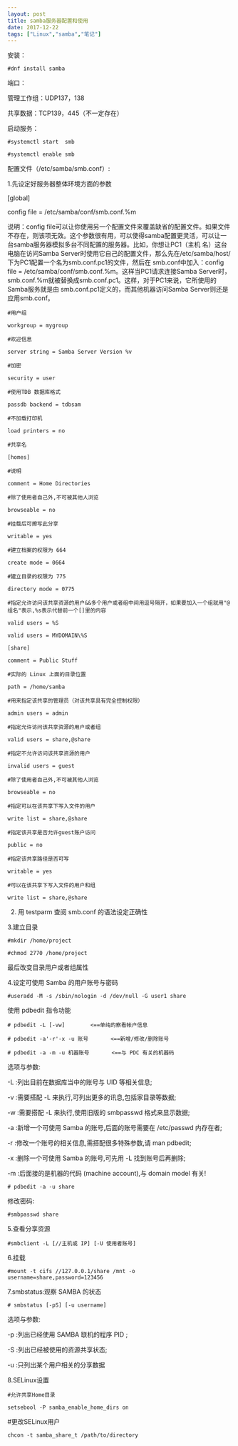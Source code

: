```yaml
---
layout: post
title: samba服务器配置和使用
date: 2017-12-22
tags: ["Linux","samba","笔记"]
---
```


安装：

`#dnf install samba`

端口：

管理工作组：UDP137，138

共享数据：TCP139，445（不一定存在）

启动服务：

`#systemctl start  smb`

`#systemctl enable smb`

配置文件（/etc/samba/smb.conf）:

1.先设定好服务器整体环境方面的参数

[global]

config file = /etc/samba/conf/smb.conf.%m

说明：config file可以让你使用另一个配置文件来覆盖缺省的配置文件。如果文件 不存在，则该项无效。这个参数很有用，可以使得samba配置更灵活，可以让一台samba服务器模拟多台不同配置的服务器。比如，你想让PC1（主机 名）这台电脑在访问Samba Server时使用它自己的配置文件，那么先在/etc/samba/host/下为PC1配置一个名为smb.conf.pc1的文件，然后在 smb.conf中加入：config file = /etc/samba/conf/smb.conf.%m。这样当PC1请求连接Samba Server时，smb.conf.%m就被替换成smb.conf.pc1。这样，对于PC1来说，它所使用的Samba服务就是由 smb.conf.pc1定义的，而其他机器访问Samba Server则还是应用smb.conf。
``` 
#用户组

workgroup = mygroup

#欢迎信息

server string = Samba Server Version %v

#加密

security = user

#使用TDB 数据库格式

passdb backend = tdbsam

#不加载打印机

load printers = no

#共享名

[homes]

#说明

comment = Home Directories

#除了使用者自己外,不可被其他人浏览

browseable = no

#挂载后可擦写此分享

writable = yes

#建立档案的权限为 664

create mode = 0664

#建立目录的权限为 775

directory mode = 0775

#指定允许访问该共享资源的用户&&多个用户或者组中间用逗号隔开，如果要加入一个组就用"@组名"表示,%s表示代替前一个[]里的内容

valid users = %S

valid users = MYDOMAIN\%S

[share]

comment = Public Stuff

#实际的 Linux 上面的目录位置

path = /home/samba

#用来指定该共享的管理员（对该共享具有完全控制权限）

admin users = admin

#指定允许访问该共享资源的用户或者组

valid users = share,@share

#指定不允许访问该共享资源的用户

invalid users = guest

#除了使用者自己外,不可被其他人浏览

browseable = no

#指定可以在该共享下写入文件的用户

write list = share,@share

#指定该共享是否允许guest账户访问

public = no

#指定该共享路径是否可写

writable = yes

#可以在该共享下写入文件的用户和组

write list = share,@share
```
2. 用 testparm 查阅 smb.conf 的语法设定正确性

3.建立目录

`#mkdir /home/project`

`#chmod 2770 /home/project`

最后改变目录用户或者组属性

4.设定可使用 Samba 的用户账号与密码

`#useradd -M -s /sbin/nologin -d /dev/null -G user1 share`

使用 pdbedit 指令功能

`# pdbedit -L [-vw]        <==单纯的察看帐户信息`

`# pdbedit -a'-r'-x -u 账号       <==新增/修改/删除账号`

`# pdbedit -a -m -u 机器账号       <==与 PDC 有关的机器码`

选项与参数:

-L :列出目前在数据库当中的账号与 UID 等相关信息;

-v :需要搭配 -L 来执行,可列出更多的讯息,包括家目录等数据;

-w :需要搭配 -L 来执行,使用旧版的 smbpasswd 格式来显示数据;

-a :新增一个可使用 Samba 的账号,后面的账号需要在 /etc/passwd 内存在者;

-r :修改一个账号的相关信息,需搭配很多特殊参数,请 man pdbedit;

-x :删除一个可使用 Samba 的账号,可先用 -L 找到账号后再删除;

-m :后面接的是机器的代码 (machine account),与 domain model 有关!

`# pdbedit -a -u share`

修改密码:

`#smbpasswd share`

5.查看分享资源

`#smbclient -L [//主机或 IP] [-U 使用者账号]`

6.挂载

`#mount -t cifs //127.0.0.1/share /mnt -o username=share,password=123456`

7.smbstatus:观察 SAMBA 的状态

`# smbstatus [-pS] [-u username]`

选项与参数:

-p :列出已经使用 SAMBA 联机的程序 PID ;

-S :列出已经被使用的资源共享状态;

-u :只列出某个用户相关的分享数据

8.SELinux设置

`#允许共享Home目录`

`setsebool -P samba_enable_home_dirs on`

#更改SELinux用户

`chcon -t samba_share_t /path/to/directory`